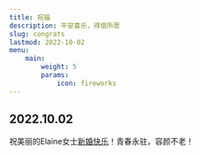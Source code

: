 ```yaml
---
title: 祝福
description: 平安喜乐，得偿所愿
slug: congrats
lastmod: 2022-10-02
menu:
    main:
        weight: 5
        params: 
            icon: fireworks
---
```


## 2022.10.02

祝美丽的Elaine女士[新婚快乐](https://congrats-to-elaine.sun-tree.ink/ "希望你喜欢! :)")！青春永驻，容颜不老！
